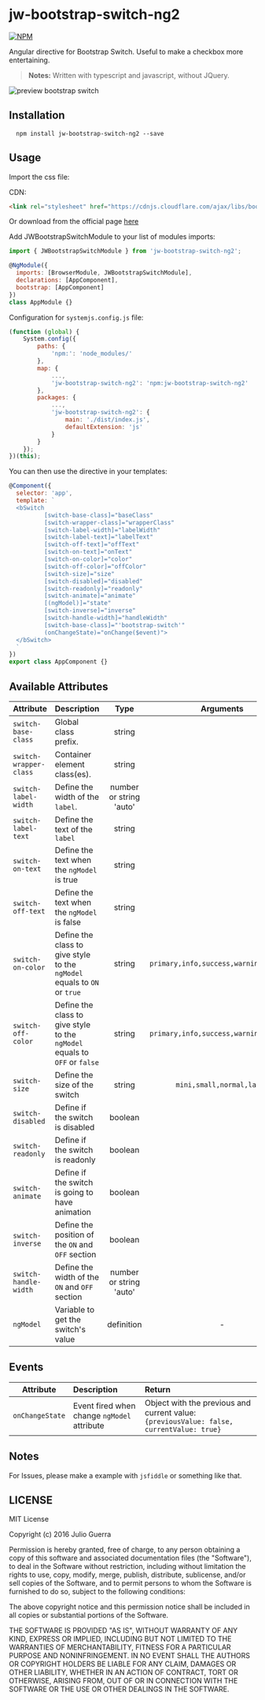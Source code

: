 # jw-bootstrap-switch-ng2
[![NPM](https://nodei.co/npm/jw-bootstrap-switch-ng2.png?compact=true)](https://www.npmjs.com/package/jw-bootstrap-switch-ng2)

Angular directive for Bootstrap Switch. Useful to make a checkbox more entertaining.
>**Notes:**
>Written with typescript and javascript, without JQuery.


![preview bootstrap switch](https://www.dropbox.com/s/ujuyufi3akvnu0v/preview-switch.gif?raw=1)

## Installation
```
  npm install jw-bootstrap-switch-ng2 --save
```

## Usage
Import the css file:

CDN:
```html
<link rel="stylesheet" href="https://cdnjs.cloudflare.com/ajax/libs/bootstrap-switch/3.3.2/css/bootstrap3/bootstrap-switch.css">
```
Or download from the official page [here](http://www.bootstrap-switch.org/)


Add JWBootstrapSwitchModule to your list of modules imports:

```javascript
import { JWBootstrapSwitchModule } from 'jw-bootstrap-switch-ng2';

@NgModule({
  imports: [BrowserModule, JWBootstrapSwitchModule],
  declarations: [AppComponent],
  bootstrap: [AppComponent]
})
class AppModule {}
```

Configuration for `systemjs.config.js` file:
```javascript
(function (global) {
    System.config({
        paths: {
            'npm:': 'node_modules/'
        },
        map: {
            ...,
            'jw-bootstrap-switch-ng2': 'npm:jw-bootstrap-switch-ng2'
        },
        packages: {
            ...,
            'jw-bootstrap-switch-ng2': {
                main: './dist/index.js',
                defaultExtension: 'js'
            }
        }
    });
})(this);
```

You can then use the directive in your templates:
```javascript
@Component({
  selector: 'app',
  template: `
  <bSwitch
          [switch-base-class]="baseClass"
          [switch-wrapper-class]="wrapperClass"
          [switch-label-width]="labelWidth"
          [switch-label-text]="labelText"
          [switch-off-text]="offText"
          [switch-on-text]="onText"
          [switch-on-color]="color"
          [switch-off-color]="offColor"
          [switch-size]="size"
          [switch-disabled]="disabled"
          [switch-readonly]="readonly"
          [switch-animate]="animate"
          [(ngModel)]="state"
          [switch-inverse]="inverse"
          [switch-handle-width]="handleWidth"
          [switch-base-class]="'bootstrap-switch'"
          (onChangeState)="onChange($event)">
  </bSwitch>
  `
})
export class AppComponent {}
```

## Available Attributes

| Attribute | Description | Type | Arguments |
|-----------|:-----------|:-------:|:--------:|
|`switch-base-class`| Global class prefix. | string | |
|`switch-wrapper-class`| Container element class(es). | string | |
|`switch-label-width`| Define the width of the `label`. | number or string 'auto' | |
|`switch-label-text`| Define the text of the `label`| string ||
|`switch-on-text` | Define the text when the `ngModel` is true |string| |
|`switch-off-text`| Define the text when the `ngModel` is false | string ||
|`switch-on-color`| Define the class to give style to the `ngModel` equals to `ON` or `true` | string | `primary,info,success,warning,default`|
|`switch-off-color`| Define the class to give style to the `ngModel` equals to `OFF` or `false` | string | `primary,info,success,warning,default`|
|`switch-size` | Define the size of the switch | string | `mini,small,normal,large`|
|`switch-disabled` | Define if the switch is disabled | boolean ||
|`switch-readonly` | Define if the switch is readonly | boolean ||
|`switch-animate` | Define if the switch is going to have animation | boolean ||
|`switch-inverse` | Define the position of the `ON` and `OFF` section | boolean ||
|`switch-handle-width` | Define the width of the `ON` and `OFF` section |number or string 'auto'||
|`ngModel` | Variable to get the switch's value |definition| -|

## Events

| Attribute | Description | Return |
|-----------|:-----------|:-------|
|`onChangeState` | Event fired when change `ngModel` attribute | Object with the previous and current value: ` {previousValue: false, currentValue: true}` |

## Notes
For Issues, please make a example with `jsfiddle` or something like that.

## LICENSE

MIT License

Copyright (c) 2016 Julio Guerra

Permission is hereby granted, free of charge, to any person obtaining a copy
of this software and associated documentation files (the "Software"), to deal
in the Software without restriction, including without limitation the rights
to use, copy, modify, merge, publish, distribute, sublicense, and/or sell
copies of the Software, and to permit persons to whom the Software is
furnished to do so, subject to the following conditions:

The above copyright notice and this permission notice shall be included in all
copies or substantial portions of the Software.

THE SOFTWARE IS PROVIDED "AS IS", WITHOUT WARRANTY OF ANY KIND, EXPRESS OR
IMPLIED, INCLUDING BUT NOT LIMITED TO THE WARRANTIES OF MERCHANTABILITY,
FITNESS FOR A PARTICULAR PURPOSE AND NONINFRINGEMENT. IN NO EVENT SHALL THE
AUTHORS OR COPYRIGHT HOLDERS BE LIABLE FOR ANY CLAIM, DAMAGES OR OTHER
LIABILITY, WHETHER IN AN ACTION OF CONTRACT, TORT OR OTHERWISE, ARISING FROM,
OUT OF OR IN CONNECTION WITH THE SOFTWARE OR THE USE OR OTHER DEALINGS IN THE
SOFTWARE.
